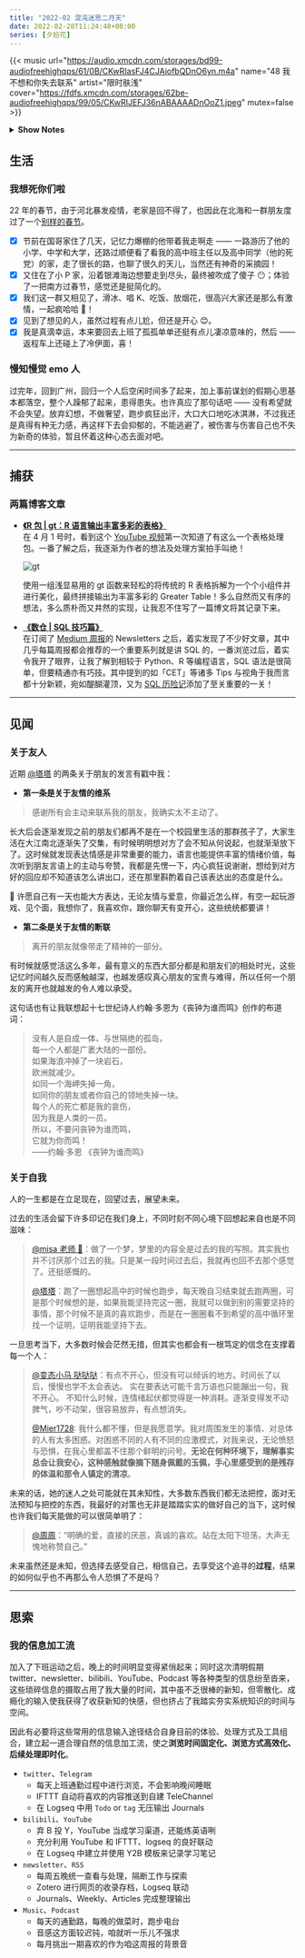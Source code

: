 ```yaml
---
title: "2022-02 混沌迷思二月天"
date: 2022-02-28T11:24:48+08:00
series: [夕拾花]
---
```


{{< music url="https://audio.xmcdn.com/storages/bd99-audiofreehighqps/61/0B/CKwRIasFJ4CJAiofbQDnO6yn.m4a" name="48 我不想和你失去联系" artist="限时肤浅" cover="https://fdfs.xmcdn.com/storages/62be-audiofreehighqps/99/05/CKwRIJEFJ36nABAAAADnOoZ1.jpeg" mutex=false >}}

<details>
  <summary><b>Show Notes</b></summary>

> 如果听不见、看不到、说不了，我们会不会就此失去联系？  
> 只要听得见、看得到、说得了，我们就能准确地理解彼此？  
> 由一个突然的想法开题，郑重拿起；  
> 用一串日常的手势展开，轻松放下。  
> 我们有所不同，但其实也是一样。  
> 希望我们能偶尔换位思考，始终保持联系。

</details>

## 生活

### 我想死你们啦

22 年的春节，由于河北暴发疫情，老家是回不得了，也因此在北海和一群朋友度过了一个[别样的春节](https://photos.app.goo.gl/XnnXRSbiVqCVb4Be7)。

- [x] 节前在国哥家住了几天，记忆力爆棚的他带着我走啊走 —— 一路游历了他的小学、中学和大学，还路过顺便看了看我的高中班主任以及高中同学（他的死党）的家，走了很长的路，也聊了很久的天儿，当然还有神奇的采摘园！
- [x] 又住在了小 P 家，沿着银滩海边想要走到尽头，最终被吹成了傻子 😶；体验了一把南方过春节，感觉还是挺简化的。
- [x] 我们这一群又相见了，滑冰、唱 K、吃饭、放烟花，很高兴大家还是那么有激情，一起疯哈哈 💃！
- [x] 见到了想见的人，虽然过程有点儿尬，但还是开心 😊。
- [x] 我是真滴幸运，本来要回去上班了孤孤单单还挺有点儿凄凉意味的，然后 —— 返程车上还碰上了冷伊面，喜！

### 慢知慢觉 emo 人

过完年，回到广州，回归一个人后空闲时间多了起来，加上事前谋划的假期心思基本都落空，整个人躁郁了起来，患得患失。也许真应了那句话吧 —— 没有希望就不会失望。放弃幻想，不做奢望，跑步疯狂出汗，大口大口地吃冰淇淋，不过我还是真得有种无力感，再这样下去会抑郁的，不能逃避了，被伤害与伤害自己也不失为新奇的体验，暂且怀着这种心态去面对吧。

---

## 捕获

### 两篇博客文章

- [**《R 包 | gt：R 语言输出丰富多彩的表格》**](../2022-04-03-r-pkg-gt/)  
  在 4 月 1 号时，看到这个 [YouTube 视频](https://www.youtube.com/watch?v=z0UGmMOxl-c)第一次知道了有这么一个表格处理包。一番了解之后，我逐渐为作者的想法及处理方案拍手叫绝！

  ![gt](https://image-host-1255524710.cos.ap-beijing.myqcloud.com/img/20220403160334.png "gt 工作流")

  使用一组浅显易用的 gt 函数来轻松的将传统的 R 表格拆解为一个个小组件并进行美化，最终拼接输出为丰富多彩的 Greater Table！多么自然而又有序的想法，多么质朴而又井然的实现，让我忍不住写了一篇博文将其记录下来。

- [**《数仓 | SQL 技巧篇》**](../2022-04-03-sql-tips/)  
  在订阅了 [Medium 周报](https://medium.com/me/following)的 Newsletters 之后，着实发现了不少好文章，其中几乎每篇周报都会推荐的一个重要系列就是讲 SQL 的，一番浏览过后，着实令我开了眼界，让我了解到相较于 Python、R 等编程语言，SQL 语法是很简单，但要精通亦有巧技。其中提到的如「CET」等诸多 Tips 与视角于我而言都十分新颖，宛如醍醐灌顶，又为 [SQL 历险记](http://localhost:1313/series/sql-%E5%8E%86%E9%99%A9%E8%AE%B0/)添加了至关重要的一关！

---

## 见闻

### 关于友人

近期 [@塔塔](https://twitter.com/TATAFUNE?s=20&t=zIQJ7uzyO-7WavpEm8DFBQ) 的两条关于朋友的发言有戳中我：

- **第一条是关于友情的维系**

> 感谢所有会主动来联系我的朋友，我确实太不主动了。

长大后会逐渐发现之前的朋友们都再不是在一个校园里生活的那群孩子了，大家生活在大江南北逐渐失了交集，有时候明明想对方了会不知从何说起，也就渐渐放下了。这时候就发现表达情感是非常重要的能力，语言也能提供丰富的情绪价值，每次听到朋友言语上的主动与夸赞，我都是先愣一下，内心疯狂说谢谢，想给到对方好的回应却不知道该怎么讲出口，还在那里斟酌着自己该表达出的态度是什么。

🙏 许愿自己有一天也能大方表达，无论友情与爱意，你最近怎么样，有空一起玩游戏、见个面，我想你了，我喜欢你，跟你聊天有变开心，这些统统都要讲！

- **第二条是关于友情的断联**

> 离开的朋友就像带走了精神的一部分。

有时候就感觉活这么多年，最有意义的东西大部分都是和朋友们的相处时光，这些记忆时间越久反而感触越深，也越发感叹真心朋友的宝贵与难得，所以任何一个朋友的离开也就越发的令人难以承受。

这句话也有让我联想起十七世纪诗人约翰·多恩为《丧钟为谁而鸣》创作的布道词：

> 没有人是自成一体、与世隔绝的孤岛，  
> 每一个人都是广袤大陆的一部份。  
> 如果海浪冲掉了一块岩石，  
> 欧洲就减少。  
> 如同一个海岬失掉一角，  
> 如同你的朋友或者你自己的领地失掉一块。  
> 每个人的死亡都是我的哀伤，  
> 因为我是人类的一员。  
> 所以，不要问丧钟为谁而鸣，  
> 它就为你而鸣！  
> ——约翰·多恩 《丧钟为谁而鸣》

### 关于自我

人的一生都是在立足现在，回望过去，展望未来。

过去的生活会留下许多印记在我们身上，不同时刻不同心境下回想起来自也是不同滋味：

> [@misa 老师 🐑](https://twitter.com/yaminas0/status/1516950761908801537)：做了一个梦，梦里的内容全是过去的我的写照。其实我也并不讨厌那个过去的我。只是某一段时间过去后，我就再也回不去那个感觉了。还挺感慨的。
>
> [@塔塔](https://twitter.com/TATAFUNE/status/1517498532294709248)：跑了一圈想起高中的时候也跑步，每天晚自习结束就去跑两圈，可是那个时候想的是，如果我能坚持完这一圈，我就可以做到别的需要坚持的事情，那个时候不是真的喜欢跑步，而是在一圈圈看不到希望的高中循环里找一个证明，证明我能坚持下去。

一旦思考当下，大多数时候会茫然无措，但其实也都会有一根笃定的信念在支撑着每一个人：

> [@变态小马 哒哒哒](https://twitter.com/Biantaixiaomada/status/1515750615539859456)：有点不开心，但没有可以倾诉的地方。时间长了以后，慢慢也学不太会表达。 实在要表达可能千言万语也只能蹦出一句，我不开心。 不知什么时候，连情绪起伏都觉得是一种消耗。逐渐变得发不动脾气，吵不动架，很容易放弃，有点想消失。
>
> [@Mier1728](https://twitter.com/Mier1728/status/1517291455466942465): 我什么都不懂，但是我愿意学。我对周围发生的事情、对总体的人有太多困惑。对困惑不同的人有不同的应激模式，对我来说，无论愤怒与恐惧，在我心里都盖不住那个鲜明的问号。**无论在何种环境下，理解事实总会让我安心，这种感触就像摘下随身佩戴的玉佩，手心里感受到的是残存的体温和那令人镇定的清凉**。

未来的话，她的迷人之处可能就在其未知性，大多数东西我们都无法把控，面对无法预知与把控的东西，我最好的对策也无非是踏踏实实的做好自己的当下，这时候也许我们每天能做的可以很简单明了：

> [@周周](https://twitter.com/cookiedddd12/status/1516001973199269889)：“明确的爱，直接的厌恶，真诚的喜欢。站在太阳下坦荡，大声无愧地称赞自己。”

未来虽然还是未知，但选择去感受自己，相信自己，去享受这个追寻的**过程**，结果的如何似乎也不再那么令人恐惧了不是吗？

---

## 思索

### 我的信息加工流

加入了下班运动之后，晚上的时间明显变得紧俏起来；同时这次清明假期 twitter、newsletter、bilibili、YouTube、Podcast 等各种类型的信息纷至沓来，这些琐碎信息的摄取占用了我大量的时间，其中虽不乏很棒的新知，但零散化、成瘾化的输入使我获得了收获新知的快感，但也挤占了我踏实夯实系统知识的时间与空间。

因此有必要将这些常用的信息输入途径结合自身目前的体验、处理方式及工具组合，建立起一道合理自然的信息加工流，使之**浏览时间固定化、浏览方式高效化、后续处理即时化**。

- `twitter`、`Telegram`
  - 每天上班通勤过程中进行浏览，不会影响晚间睡眠
  - IFTTT 自动将喜欢的内容推送到自建 TeleChannel
  - 在 Logseq 中用 `Todo` or `tag` 无压输出 Journals
- `bilibili`、`YouTube`
  - 弃 B 投 Y，YouTube 当成学习渠道，还能练英语咧
  - 充分利用 YouTube 和 IFTTT、logseq 的良好联动
  - 在 Logseq 中建立并使用 Y2B 模板来记录学习笔记
- `newsletter`、`RSS`
  - 每周五晚统一查看与处理，隔断工作与探索
  - Zotero 进行网页的收录存档，Logseq 联动
  - Journals、Weekly、Articles 完成整理输出
- `Music`、`Podcast`
  - 每天的通勤路，每晚的做菜时，跑步电台
  - 音感这方面较迟钝，咱就听一乐儿不强求
  - 每月挑出一期喜欢的作为咱这周报的背景音
